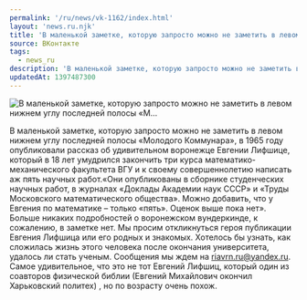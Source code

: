 ```yaml
---
permalink: '/ru/news/vk-1162/index.html'
layout: 'news.ru.njk'
title: 'В маленькой заметке, которую запросто можно не заметить в левом нижнем углу последней полосы «М'
source: ВКонтакте
tags:
  - news_ru
description: 'В маленькой заметке, которую запросто можно не заметить в левом нижнем углу последней полосы «М…'
updatedAt: 1397487300
---
```

![В маленькой заметке, которую запросто можно не заметить в левом нижнем углу последней полосы «М…](https://sun9-34.userapi.com/impf/c607823/v607823833/53a7/wJIVD_MgoIE.jpg?size=460x724&quality=96&proxy=1&sign=c9bd6aa4f7ab63f4c642816a8b33fcc5&c_uniq_tag=kaVDzKemhlIoLrDGZzkvmUQof-_VNHptfdj8AADm8Ps&type=album)

В маленькой заметке, которую запросто можно не заметить в левом нижнем углу последней полосы «Молодого Коммунара», в 1965 году опубликовали рассказ об удивительном воронежце Евгении Лифшице, который в 18 лет умудрился закончить три курса математико-механического факультета ВГУ и к своему совершеннолетию написать аж пять научных работ.«Они опубликованы в сборнике студенческих научных работ, в журналах «Доклады Академии наук СССР» и «Труды Московского математического общества». Можно добавить, что у Евгения по математике – только «пять». Оценок выше пока нет». Больше никаких подробностей о воронежском вундеркинде, к сожалению, в заметке нет. Мы просим откликнуться героя публикации Евгения Лифшица или его родных и знакомых. Хотелось бы узнать, как сложилась жизнь этого человека после окончания университета, удалось ли стать ученым. Сообщения мы ждем на riavrn.ru@yandex.ru.
Самое удивительное, что это не тот Евгений Лифшиц, который один из соавторов физической библии (Евгений Михайлович окончил Харьковский политех) , но по возрасту очень похож.
